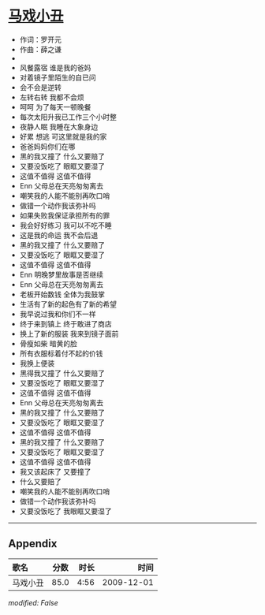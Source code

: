 # [马戏小丑](https://music.163.com/song?id=169162)

* 作词：罗开元
* 作曲：薛之谦
* 
* 风餐露宿 谁是我的爸妈
* 对着镜子里陌生的自已问
* 会不会是逆转
* 左转右转 我都不会烦
* 呵呵 为了每天一顿晚餐
* 每次太阳升我已工作三个小时整
* 夜静人眠 我睡在大象身边
* 好累 想逃 可这里就是我的家
* 爸爸妈妈你们在哪
* 黑的我又撞了 什么又要赔了
* 又要没饭吃了 眼眶又要湿了
* 这值不值得 这值不值得
* Enn 父母总在天亮匆匆离去
* 嘲笑我的人能不能别再吹口哨
* 做错一个动作我该弥补吗
* 如果失败我保证承担所有的罪
* 我会好好练习 我可以不吃不睡
* 这是我的命运 我不会后退
* 黑的我又撞了 什么又要赔了
* 又要没饭吃了 眼眶又要湿了
* 这值不值得 这值不值得
* Enn 明晚梦里故事是否继续
* Enn 父母总在天亮匆匆离去
* 老板开始数钱 全体为我鼓掌
* 生活有了新的起色有了新的希望
* 我早说过我和你们不一样
* 终于来到镇上 终于敢进了商店
* 换上了新的服装 我来到镜子面前
* 骨瘦如柴 暗黄的脸
* 所有衣服标着付不起的价钱
* 我换上便装
* 黑得我又撞了 什么又要赔了
* 又要没饭吃了 眼眶又要湿了
* 这值不值得 这值不值得
* Enn 父母总在天亮匆匆离去
* 黑的我又撞了 什么又要赔了
* 又要没饭吃了 眼眶又要湿了
* 这值不值得 这值不值得
* 黑的我又撞了 什么又要赔了
* 又要没饭吃了 眼眶又要湿了
* 这值不值得 这值不值得
* 我又该起床了 又要撞了
* 什么又要赔了
* 嘲笑我的人能不能别再吹口哨
* 做错一个动作我该弥补吗
* 又要没饭吃了 我眼眶又要湿了


---

## Appendix

|歌名|分数|时长|时间|
|:---|:---:|---:|---:|
|马戏小丑|85.0|4:56|2009-12-01

*modified: False*